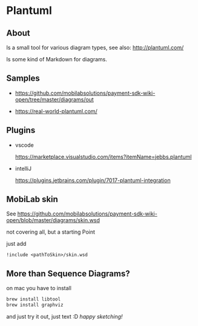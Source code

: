 # Plantuml

## About

Is a small tool for various diagram types, see also:
http://plantuml.com/

Is some kind of Markdown for diagrams.

## Samples

- https://github.com/mobilabsolutions/payment-sdk-wiki-open/tree/master/diagrams/out

- https://real-world-plantuml.com/

## Plugins

- vscode

  https://marketplace.visualstudio.com/items?itemName=jebbs.plantuml

- intelliJ

  https://plugins.jetbrains.com/plugin/7017-plantuml-integration

## MobiLab skin

See https://github.com/mobilabsolutions/payment-sdk-wiki-open/blob/master/diagrams/skin.wsd

not covering all, but a starting Point

just add

```
!include <pathToSkin>/skin.wsd
```

## More than Sequence Diagrams?

on mac you have to install

```bash
brew install libtool
brew install graphviz
```

and just try it out, just text :D
_happy sketching!_
